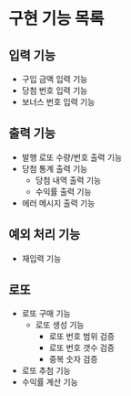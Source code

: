 # 구현 기능 목록

## 입력 기능

- 구입 금액 입력 기능
- 당첨 번호 입력 기능
- 보너스 번호 입력 기능

## 출력 기능

- 발행 로또 수량/번호 출력 기능
- 당첨 통계 출력 기능
    - 당첨 내역 출력 기능
    - 수익률 출력 기능
- 에러 메시지 출력 기능

## 예외 처리 기능

- 재입력 기능

## 로또

- 로또 구매 기능
  - 로또 생성 기능
    - 로또 번호 범위 검증
    - 로또 번호 갯수 검증
    - 중복 숫자 검증
- 로또 추첨 기능
- 수익률 계산 기능
